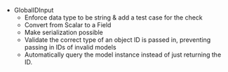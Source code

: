 - GlobalIDInput
  - Enforce data type to be string & add a test case for the check
  - Convert from Scalar to a Field
  - Make serialization possible
  - Validate the correct type of an object ID is passed in, preventing passing in IDs of invalid models
  - Automatically query the model instance instead of just returning the ID.

